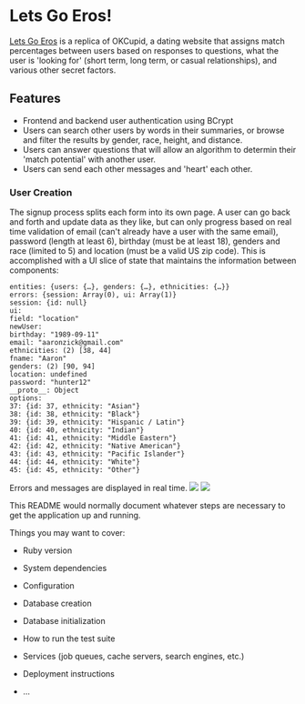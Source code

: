 # Lets Go Eros!

<a href="https://letsgoeros.herokuapp.com" target="_blank">Lets Go Eros</a> is a replica of OKCupid, a dating website that assigns match percentages between users based on responses to questions, what the user is 'looking for' (short term, long term, or casual relationships), and various other secret factors.

## Features

- Frontend and backend user authentication using BCrypt
- Users can search other users by words in their summaries, or browse and filter the results by gender, race, height, and distance.
- Users can answer questions that will allow an algorithm to determin their 'match potential' with another user.
- Users can send each other messages and 'heart' each other.

### User Creation

The signup process splits each form into its own page. A user can go back and forth and update data as they like, but can only progress based on real time validation of email (can't already have a user with the same email), password (length at least 6), birthday (must be at least 18), genders and race (limited to 5) and location (must be a valid US zip code). This is accomplished with a UI slice of state that maintains the information between components:
```
entities: {users: {…}, genders: {…}, ethnicities: {…}}
errors: {session: Array(0), ui: Array(1)}
session: {id: null}
ui:
field: "location"
newUser:
birthday: "1989-09-11"
email: "aaronzick@gmail.com"
ethnicities: (2) [38, 44]
fname: "Aaron"
genders: (2) [90, 94]
location: undefined
password: "hunter12"
__proto__: Object
options:
37: {id: 37, ethnicity: "Asian"}
38: {id: 38, ethnicity: "Black"}
39: {id: 39, ethnicity: "Hispanic / Latin"}
40: {id: 40, ethnicity: "Indian"}
41: {id: 41, ethnicity: "Middle Eastern"}
42: {id: 42, ethnicity: "Native American"}
43: {id: 43, ethnicity: "Pacific Islander"}
44: {id: 44, ethnicity: "White"}
45: {id: 45, ethnicity: "Other"}
```
Errors and messages are displayed in real time.
<img src="https://s3.amazonaws.com/letsgoeros-dev/lge-location-valid.png"/>
<img src="https://s3.amazonaws.com/letsgoeros-dev/lge-email-invalid.png" />

This README would normally document whatever steps are necessary to get the
application up and running.

Things you may want to cover:

* Ruby version

* System dependencies

* Configuration

* Database creation

* Database initialization

* How to run the test suite

* Services (job queues, cache servers, search engines, etc.)

* Deployment instructions

* ...

